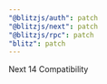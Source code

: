 ```yaml
---
"@blitzjs/auth": patch
"@blitzjs/next": patch
"@blitzjs/rpc": patch
"blitz": patch
---
```


Next 14 Compatibility


